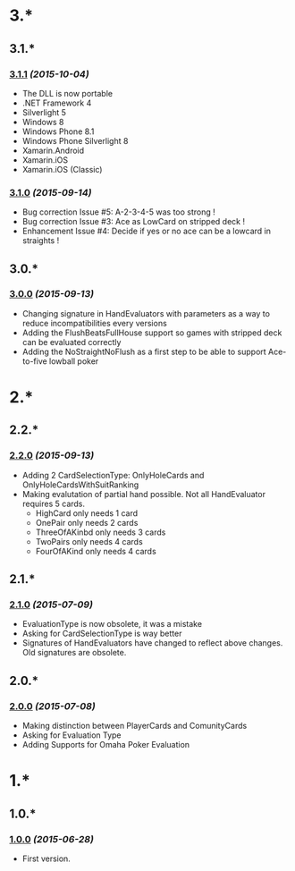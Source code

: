 # 3.*

## 3.1.*

### [3.1.1](https://github.com/Ericmas001/BluffinMuffin.HandEvaluator/releases/tag/v3.1.1) *(2015-10-04)*
 * The DLL is now portable
  * .NET Framework 4
  * Silverlight 5
  * Windows 8
  * Windows Phone 8.1
  * Windows Phone Silverlight 8
  * Xamarin.Android
  * Xamarin.iOS
  * Xamarin.iOS (Classic)

### [3.1.0](https://github.com/Ericmas001/BluffinMuffin.HandEvaluator/releases/tag/v3.1.0) *(2015-09-14)*
 * Bug correction Issue #5: A-2-3-4-5 was too strong !
 * Bug correction Issue #3: Ace as LowCard on stripped deck !
 * Enhancement Issue #4: Decide if yes or no ace can be a lowcard in straights !

## 3.0.*

### [3.0.0](https://github.com/Ericmas001/BluffinMuffin.HandEvaluator/releases/tag/v3.0.0) *(2015-09-13)*
 * Changing signature in HandEvaluators with parameters as a way to reduce incompatibilities every versions
 * Adding the FlushBeatsFullHouse support so games with stripped deck can be evaluated correctly
 * Adding the NoStraightNoFlush as a first step to be able to support Ace-to-five lowball poker

# 2.*

## 2.2.*

### [2.2.0](https://github.com/Ericmas001/BluffinMuffin.HandEvaluator/releases/tag/v2.2.0) *(2015-09-13)*
 * Adding 2 CardSelectionType: OnlyHoleCards and OnlyHoleCardsWithSuitRanking
 * Making evalutation of partial hand possible. Not all HandEvaluator requires 5 cards. 
   * HighCard only needs 1 card
   * OnePair only needs 2 cards
   * ThreeOfAKinbd only needs 3 cards
   * TwoPairs only needs 4 cards
   * FourOfAKind only needs 4 cards

## 2.1.*

### [2.1.0](https://github.com/Ericmas001/BluffinMuffin.HandEvaluator/releases/tag/v2.1.0) *(2015-07-09)*
 * EvaluationType is now obsolete, it was a mistake
 * Asking for CardSelectionType is way better
 * Signatures of HandEvaluators have changed to reflect above changes. Old signatures are obsolete.

## 2.0.*

### [2.0.0](https://github.com/Ericmas001/BluffinMuffin.HandEvaluator/releases/tag/v2.0.0) *(2015-07-08)*
 * Making distinction between PlayerCards and ComunityCards
 * Asking for Evaluation Type
 * Adding Supports for Omaha Poker Evaluation

# 1.*

## 1.0.*

### [1.0.0](https://github.com/Ericmas001/BluffinMuffin.HandEvaluator/releases/tag/v1.0.0) *(2015-06-28)*
 * First version.
